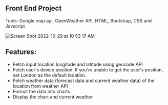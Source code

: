 ## Front End Project 
Tools: Google map api, OpenWeather API, HTML, Bootstrap, CSS and Javscript

![Screen Shot 2022-10-29 at 10 53 17 AM](https://user-images.githubusercontent.com/36496209/198841080-f3b500bc-6d85-46f3-bd30-1bf8bec8a51a.png)

## Features:
* Fetch input location longitude and latitude using geocode API
* Fetch user's device position. If you're unable to get the user's position, set London as the default location.
* Fetch weather data (forecast data and current weather data) of the location from weather API
* Format the data into charts
* Display the chart and current weather
